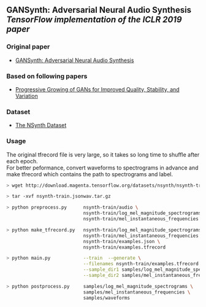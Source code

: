 ## GANSynth: Adversarial Neural Audio Synthesis<br><i>TensorFlow implementation of the ICLR 2019 paper</i>

### Original paper 
* [GANSynth: Adversarial Neural Audio Synthesis](https://openreview.net/pdf?id=H1xQVn09FX)

### Based on following papers
* [Progressive Growing of GANs for Improved Quality, Stability, and Variation](https://arxiv.org/pdf/1710.10196.pdf)

### Dataset
* [The NSynth Dataset](https://magenta.tensorflow.org/datasets/nsynth)

### Usage
The original tfrecord file is very large, so it takes so long time to shuffle after each epoch.   
For better peformance, convert waveforms to spectrograms in advance and make tfrecord which contains the path to spectrograms and label.
```bash
> wget http://download.magenta.tensorflow.org/datasets/nsynth/nsynth-train.jsonwav.tar.gz

> tar -xvf nsynth-train.jsonwav.tar.gz

> python preprocess.py      nsynth-train/audio \
                            nsynth-train/log_mel_magnitude_spectrograms \
                            nsynth-train/mel_instantaneous_frequencies

> python make_tfrecord.py   nsynth-train/log_mel_magnitude_spectrograms \
                            nsynth-train/mel_instantaneous_frequencies \
                            nsynth-train/examples.json \
                            nsynth-train/examples.tfrecord

> python main.py            --train  --generate \
                            --filenames nsynth-train/examples.tfrecord \
                            --sample_dir1 samples/log_mel_magnitude_spectrograms \
                            --sample_dir2 samples/mel_instantaneous_frequencies

> python postprocess.py     samples/log_mel_magnitude_spectrograms \
                            samples/mel_instantaneous_frequencies \
                            samples/waveforms
```

